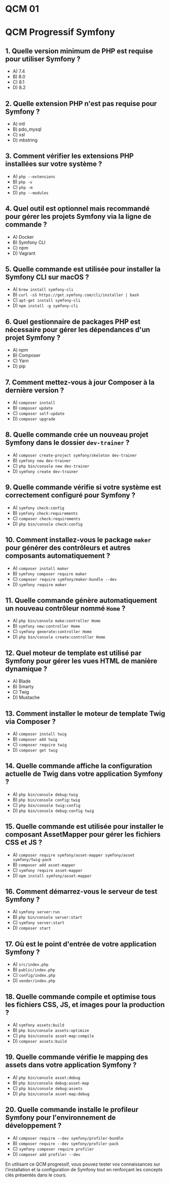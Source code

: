 # QCM 01

# QCM Progressif Symfony

## 1. Quelle version minimum de PHP est requise pour utiliser Symfony ?
- A) 7.4
- B) 8.0
- C) 8.1 
- D) 8.2

## 2. Quelle extension PHP n'est **pas** requise pour Symfony ?
- A) intl
- B) pdo_mysql
- C) xsl
- D) mbstring 

## 3. Comment vérifier les extensions PHP installées sur votre système ?
- A) `php --extensions`
- B) `php -v`
- C) `php -m` 
- D) `php --modules`

## 4. Quel outil est optionnel mais recommandé pour gérer les projets Symfony via la ligne de commande ?
- A) Docker
- B) Symfony CLI 
- C) npm
- D) Vagrant

## 5. Quelle commande est utilisée pour installer la Symfony CLI sur macOS ?
- A) `brew install symfony-cli`
- B) `curl -sS https://get.symfony.com/cli/installer | bash` 
- C) `apt-get install symfony-cli`
- D) `npm install -g symfony-cli`

## 6. Quel gestionnaire de packages PHP est nécessaire pour gérer les dépendances d'un projet Symfony ?
- A) npm
- B) Composer 
- C) Yarn
- D) pip

## 7. Comment mettez-vous à jour Composer à la dernière version ?
- A) `composer install`
- B) `composer update`
- C) `composer self-update` 
- D) `composer upgrade`

## 8. Quelle commande crée un nouveau projet Symfony dans le dossier `dev-trainer` ?
- A) `composer create-project symfony/skeleton dev-trainer`
- B) `symfony new dev-trainer` 
- C) `php bin/console new dev-trainer`
- D) `symfony create dev-trainer`

## 9. Quelle commande vérifie si votre système est correctement configuré pour Symfony ?
- A) `symfony check:config`
- B) `symfony check:requirements` 
- C) `composer check:requirements`
- D) `php bin/console check:config`

## 10. Comment installez-vous le package `maker` pour générer des contrôleurs et autres composants automatiquement ?
- A) `composer install maker`
- B) `symfony composer require maker`
- C) `composer require symfony/maker-bundle --dev` 
- D) `symfony require maker`

## 11. Quelle commande génère automatiquement un nouveau contrôleur nommé `Home` ?
- A) `php bin/console make:controller Home` 
- B) `symfony new:controller Home`
- C) `symfony generate:controller Home`
- D) `php bin/console create:controller Home`

## 12. Quel moteur de template est utilisé par Symfony pour gérer les vues HTML de manière dynamique ?
- A) Blade
- B) Smarty
- C) Twig 
- D) Mustache

## 13. Comment installer le moteur de template Twig via Composer ?
- A) `composer install twig`
- B) `composer add twig`
- C) `composer require twig` 
- D) `composer get twig`

## 14. Quelle commande affiche la configuration actuelle de Twig dans votre application Symfony ?
- A) `php bin/console debug:twig`
- B) `php bin/console config:twig`
- C) `php bin/console twig:config`
- D) `php bin/console debug:config twig` 

## 15. Quelle commande est utilisée pour installer le composant AssetMapper pour gérer les fichiers CSS et JS ?
- A) `composer require symfony/asset-mapper symfony/asset symfony/twig-pack` 
- B) `composer add asset-mapper`
- C) `symfony require asset-mapper`
- D) `npm install symfony/asset-mapper`

## 16. Comment démarrez-vous le serveur de test Symfony ?
- A) `symfony server:run`
- B) `php bin/console server:start`
- C) `symfony server:start` 
- D) `composer start`

## 17. Où est le point d'entrée de votre application Symfony ?
- A) `src/index.php`
- B) `public/index.php` 
- C) `config/index.php`
- D) `vendor/index.php`

## 18. Quelle commande compile et optimise tous les fichiers CSS, JS, et images pour la production ?
- A) `symfony assets:build`
- B) `php bin/console assets:optimize`
- C) `php bin/console asset-map:compile` 
- D) `composer assets:build`

## 19. Quelle commande vérifie le mapping des assets dans votre application Symfony ?
- A) `php bin/console asset:debug`
- B) `php bin/console debug:asset-map` 
- C) `php bin/console debug:assets`
- D) `php bin/console asset-map:debug`

## 20. Quelle commande installe le profileur Symfony pour l'environnement de développement ?
- A) `composer require --dev symfony/profiler-bundle`
- B) `composer require --dev symfony/profiler-pack` 
- C) `symfony composer require profiler`
- D) `composer add profiler --dev`

En utilisant ce QCM progressif, vous pouvez tester vos connaissances sur l'installation et la configuration de Symfony tout en renforçant les concepts clés présentés dans le cours.